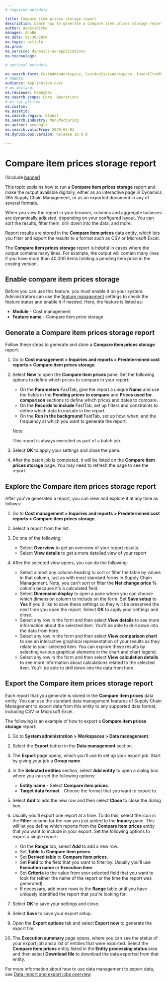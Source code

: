 ```yaml
---
# required metadata

title: Compare item prices storage report
description: Learn how to generate a Compare item prices storage report and then browse and/or export the result.
author: AndersGirke
manager: AnnBe
ms.date: 01/30/2020
ms.topic: article
ms.prod:
ms.service: dynamics-ax-applications
ms.technology:

# optional metadata

ms.search.form: CostAdminWorkspace, CostAnalysisWorkspace, InventItemPriceCompareStorage
# ROBOTS:
audience: Application User
# ms.devlang: 
ms.reviewer: kamaybac
ms.search.scope: Core, Operations
# ms.tgt_pltfrm:
ms.custom: 
ms.assetid: 
ms.search.region: Global
ms.search.industry: Manufacturing
ms.author: aevengir
ms.search.validFrom: 2020-03-01
ms.dyn365.ops.version: Release 10.0.9

---
```


# Compare item prices storage report

[!include [banner](../includes/banner.md)]

This topic explains how to run a **Compare item prices storage** report and make the output available digitally, either as an interactive page in Dynamics 365 Supply Chain Management, or as an exported document in any of several formats.

When you view the report in your browser, columns and aggregate balances are dynamically adjusted, depending on your configured layout. You can sort the results, filter them, drill down into the data, and more.

Report results are stored in the **Compare item prices** data entity, which lets you filter and export the results to a format such as CSV or Microsoft Excel.

The **Compare item prices storage** report is helpful in cases where the output contains many lines. For example, the output will contain many lines if you have more than 40,000 items holding a pending item price in the costing version.

## Enable compare item prices storage

Before you can use this feature, you must enable it on your system. Administrators can use the [feature management](../../fin-ops-core/fin-ops/get-started/feature-management/feature-management-overview.md) settings to check the feature status and enable it if needed. Here, the feature is listed as:

- **Module** - Cost management
- **Feature name** - Compare item price storage

## Generate a Compare item prices storage report

Follow these steps to generate and store a **Compare item prices storage** report:

1. Go to **Cost management > Inquiries and reports > Predetermined cost reports > Compare item prices storage**.

1. Select **New** to open the **Compare item prices** pane. Set the following options to define which prices to compare in your report:

    - On the **Parameters** FastTab, give the report a unique **Name** and use the fields in the **Pending prices to compare** and **Prices used for comparison** sections to define which prices and dates to compare.
    - On the **Records to include** FastTab, set up filters and constraints to define which data to include in the report.
    - On the **Run in the background** FastTab, set up how, when, and the frequency at which you want to generate the report.
    > [!NOTE]
    > This report is always executed as part of a batch job.

1. Select **OK** to apply your settings and close the pane.

1. After the batch job is completed, it will be listed on the **Compare item prices storage** page. You may need to refresh the page to see the report.

## Explore the Compare item prices storage report

After you've generated a report, you can view and explore it at any time as follows:

1. Go to **Cost management > Inquiries and reports > Predetermined cost reports > Compare item prices storage**.

1. Select a report from the list.

1. Do one of the following:

    - Select **Overview** to get an overview of your report results.
    - Select **View details** to get a more detailed view of your report

1. After the selected view opens, you can do the following:

    - Select almost any column heading to sort or filter the table by values in that column, just as with most standard forms in Supply Chain Management. Note, you can't sort or filter the **Net change price %** column because it's a calculated field.
    - Select **Dimension display** to open a pane where you can choose which dimension column to include on the form. Set **Save setup** to **Yes** if you'd like to save these settings so they will be preserved the next time you open the report. Select **OK** to apply your settings and close.
    - Select any row in the form and then select **View details** to see more information about the selected item. You'll be able to drill down into the data from here.
    - Select any row in the form and then select **View comparison chart** to see an interactive graphical representation of your results as they relate to your selected item. You can explore these results by selecting various graphical elements in the chart and chart legend.
    - Select any row in the form and then select **View calculation details** to see more information about calculations related to the selected item. You'll be able to drill down into the data from here.

## Export the Compare item prices storage report

Each report that you generate is stored in the **Compare item prices** data entity. You can use the standard data management features of Supply Chain Management to export data from this entity to any supported data format, including CSV or Microsoft Excel.

The following is an example of how to export a **Compare item prices storage** report:

1. Go to **System administration > Workspaces > Data management**.

1. Select the **Export** button in the **Data management** section.

1. The **Export** page opens, which you'll use to set up your export job. Start by giving your job a **Group name**.

1. In the **Selected entities** section, select **Add entity** to open a dialog box where you can set the following options:

    - **Entity name** - Select **Compare item prices**.
    - **Target data format** - Choose the format that you want to export to.

1. Select **Add** to add the new row and then select **Close** to close the dialog box.

1. Usually you'll export one report at a time. To do this, select the icon in the **Filter** column for the row you just added to the **Inquiry** pane. This will let you define which reports from the **Compare item prices** entity that you want to include in your export. Set the following options to export a single report:

    - On the **Range** tab, select **Add** to add a new row.
    - Set **Table** to **Compare item prices**.
    - Set **Derived table** to **Compare item prices**.
    - Set **Field** to the field that you want to filter by. Usually you'll use **Execution name** or **Execution time**.
    - Set **Criteria** to the value from your selected field that you want to look for (either the name of the report or the time the report was generated).
    - If necessary, add more rows to the **Range** table until you have uniquely identified the report that you're looking for.

1. Select **OK** to save your settings and close.

1. Select **Save** to save your export setup.

1. Open the **Export options** tab and select **Export now** to generate the export file.

1. The **Execution summary** page opens, where you can see the status of your export job and a list of entities that were exported. Select the **Compare item prices** entity listed in the **Entity processing status** area and then select **Download file** to download the data exported from that entity.

For more information about how to use data management to export data, see [Data import and export jobs overview](../../fin-ops-core/dev-itpro/data-entities/data-import-export-job.md).
